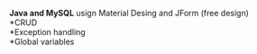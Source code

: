 <b>Java and MySQL</b> usign Material Desing and JForm (free design) <br />
*CRUD <br />
*Exception handling <br />
*Global variables
